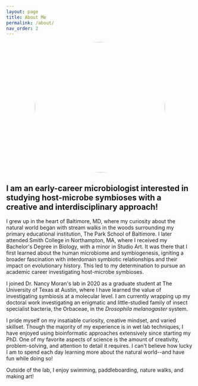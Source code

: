 ```yaml
---
layout: page
title: About Me
permalink: /about/
nav_order: 2
---
```

<img src="{{ 'assets/headshot_071525_sm.png' | relative_url }}" alt="Headshot" width="350" height="350" style="border-radius: 50%; display: block; margin: 0 auto 1em;" />

## I am an early-career microbiologist interested in studying host-microbe symbioses with a creative and interdisciplinary approach!

I grew up in the heart of Baltimore, MD, where my curiosity about the natural world began with stream walks in the woods surrounding my primary educational institution, The Park School of Baltimore. I later attended Smith College in Northampton, MA, where I received my Bachelor's Degree in Biology, with a minor in Studio Art. It was there that I first learned about the human microbiome and symbiogenesis, igniting a broader fascination with interdomain symbiotic relationships and their impact on evolutionary history. This led to my determination to pursue an academic career investigating host-microbe symbioses. 

I joined Dr. Nancy Moran's lab in 2020 as a graduate student at The University of Texas at Austin, where I have learned the value of investigating symbiosis at a molecular level. I am currently wrapping up my doctoral work investigating an enigmatic and little-studied family of insect specialist bacteria, the Orbaceae, in the _Drosophila melanogaster_ system.

I pride myself on my insatiable curiosity, creative mindset, and varied skillset. Though the majority of my experience is in wet lab techniques, I have enjoyed using bioinformatic approaches extensively since starting my PhD. One of my favorite aspects of science is the amount of creativity, problem-solving, and attention to detail it requires. I can't believe how lucky I am to spend each day learning more about the natural world--and have fun while doing so!

Outside of the lab, I enjoy swimming, paddleboarding, nature walks, and making art!
